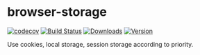# browser-storage

[![codecov](https://codecov.io/gh/gaoming13/browser-storage/branch/master/graph/badge.svg)](https://codecov.io/gh/gaoming13/browser-storage) [![Build Status](https://travis-ci.com/gaoming13/browser-storage.svg?branch=master)](https://travis-ci.com/gaoming13/browser-storage) [![Downloads](https://img.shields.io/npm/dm/@gaoming13/browser-storage.svg)](https://www.npmjs.com/package/@gaoming13/browser-storage) [![Version](https://img.shields.io/npm/v/@gaoming13/browser-storage.svg)](https://www.npmjs.com/package/@gaoming13/browser-storage)

Use cookies, local storage, session storage according to priority.